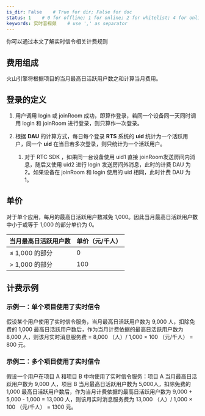 ```yaml
---
is_dir: False    # True for dir; False for doc
status: 1    # 0 for offline; 1 for online; 2 for whitelist; 4 for online but hidden in TOC
keywords: 实时音视频    # use ',' as separator
---
```


你可以通过本文了解实时信令相关计费规则

## 费用组成

火山引擎将根据项目的当月最高日活跃用户数之和计算当月费用。

## 登录的定义

1. 用户调用 login 或 joinRoom 成功，即算作登录，若同一个设备同一天同时调用 login 和 joinRoom 进行登录，则只算作一次登录。
	

2. 根据 **DAU** 的计算方式，每日每个登录 **RTS** 系统的 **uid** 统计为一个活跃用户，同一个 **uid** 在当日若多次登录，则只统计为一个活跃用户。
	1. 对于 RTC SDK ，如果同一台设备使用 uid1 直接 joinRoom发送房间内消息，随后又使用 uid2 进行 login 发送房间外消息，此时的计费 DAU 为 2。如果设备在 joinRoom 和 login 使用的 uid 相同，此时计费 DAU 为 1。
		

## 单价

对于单个应用，每月的最高日活跃用户数减免 1,000。因此当月最高日活跃用户数中小于或等于 1,000 的部分单价为 0。

| **当月最高日活跃用户数** | **单价（元/千人）** |
| :-- | :-- |
| ≤ 1,000 的部分 | 0 |
| \> 1,000 的部分 | 100 |

## 计费示例

### 示例一：单个项目使用了实时信令

假设某个用户使用了实时信令服务，当月最高日活跃用户数为 9,000 人，扣除免费的 1,000 最高日活跃用户数后，作为当月计费依据的最高日活跃用户数为 8,000 人，则该月实时消息服务费 = 8,000 （人）/ 1,000 × 100 （元/千人） = 800 元。

### 示例二：多个项目使用了实时信令


假设一个用户在项目 A 和项目 B 中均使用了实时信令服务：项目 A 当月最高日活跃用户数为 9,000 人，项目 B 当月最高日活跃用户数为 5,000人，扣除免费的 1,000 最高日活跃用户数后，作为当月计费依据的最高日活跃用户数为 9,000 + 5,000 - 1,000 = 13,000 人，则该月实时消息服务费为 13,000 （人）/ 1,000 × 100 （元/千人） = 1300 元。
<br>
